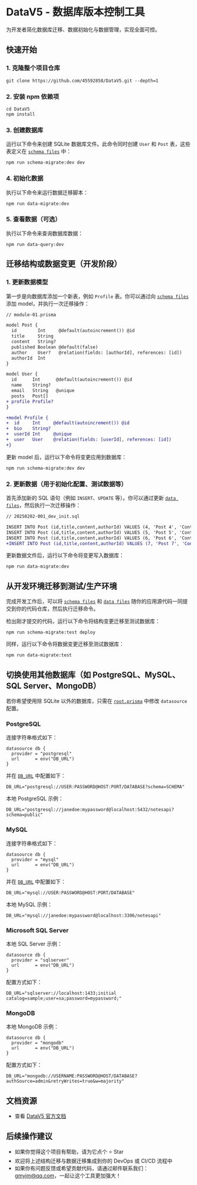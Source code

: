 # DataV5 - 数据库版本控制工具

为开发者简化数据库迁移、数据初始化与数据管理，实现全面可控。



## 快速开始

### 1. 克隆整个项目仓库

```
git clone https://github.com/45592858/DataV5.git --depth=1
```

### 2. 安装 npm 依赖项

```
cd DataV5
npm install
```

### 3. 创建数据库

运行以下命令来创建 SQLite 数据库文件。此命令同时创建 `User` 和 `Post` 表，这些表定义在 [`schema files`](./schema) 中：

```
npm run schema-migrate:dev dev
```

### 4. 初始化数据

执行以下命令来运行数据迁移脚本：

```
npm run data-migrate:dev
```

### 5. 查看数据（可选）

执行以下命令来查询数据库数据：

```
npm run data-query:dev
```



## 迁移结构或数据变更（开发阶段）

### 1. 更新数据模型

第一步是向数据库添加一个新表，例如 `Profile` 表。你可以通过向 [`schema files`](./schema/module-01.prisma) 添加 model，并执行一次迁移操作：

```diff
// module-01.prisma

model Post {
  id        Int     @default(autoincrement()) @id
  title     String
  content   String?
  published Boolean @default(false)
  author    User?   @relation(fields: [authorId], references: [id])
  authorId  Int
}

model User {
  id      Int      @default(autoincrement()) @id
  name    String?
  email   String   @unique
  posts   Post[]
+ profile Profile?
}

+model Profile {
+  id     Int     @default(autoincrement()) @id
+  bio    String?
+  userId Int     @unique
+  user   User    @relation(fields: [userId], references: [id])
+}
```

更新 model 后，运行以下命令将变更应用到数据库：

```
npm run schema-migrate:dev dev
```

### 2. 更新数据（用于初始化配置、测试数据等）

首先添加新的 SQL 语句（例如 `INSERT`、`UPDATE` 等）。你可以通过更新 [`data files`](./data/20250202-001_dev_init.sql)，然后执行一次迁移操作：

```diff
// 20250202-001_dev_init.sql

INSERT INTO Post (id,title,content,authorId) VALUES (4, 'Post 4', 'Content 4', 4);
INSERT INTO Post (id,title,content,authorId) VALUES (5, 'Post 5', 'Content 5', 5);
INSERT INTO Post (id,title,content,authorId) VALUES (6, 'Post 6', 'Content 6', 6);
+INSERT INTO Post (id,title,content,authorId) VALUES (7, 'Post 7', 'Content 7', 6);
```

更新数据文件后，运行以下命令将变更写入数据库：

```
npm run data-migrate:dev
```



## 从开发环境迁移到测试/生产环境

完成开发工作后，可以将 [`schema files`](./schema) 和 [`data files`](./data) 随你的应用源代码一同提交到你的代码仓库，然后执行迁移命令。

检出刚才提交的代码，运行以下命令将结构变更迁移至测试数据库：

```
npm run schema-migrate:test deploy
```

同样，运行以下命令将数据变更迁移至测试数据库：

```
npm run data-migrate:test
```



## 切换使用其他数据库（如 PostgreSQL、MySQL、SQL Server、MongoDB）

若你希望使用除 SQLite 以外的数据库，只需在 [`root.prisma`](./schema/root.prisma) 中修改 `datasource` 配置。

### PostgreSQL

连接字符串格式如下：

```
datasource db {
  provider = "postgresql"
  url      = env("DB_URL")
}
```

并在 [`DB_URL`](./env.development) 中配置如下：

```
DB_URL="postgresql://USER:PASSWORD@HOST:PORT/DATABASE?schema=SCHEMA" 
```

本地 PostgreSQL 示例：

```
DB_URL="postgresql://janedoe:mypassword@localhost:5432/notesapi?schema=public"
```

### MySQL

连接字符串格式如下：

```
datasource db {
  provider = "mysql"
  url      = env("DB_URL")
}
```

并在 [`DB_URL`](./env.development) 中配置如下：

```
DB_URL="mysql://USER:PASSWORD@HOST:PORT/DATABASE" 
```

本地 MySQL 示例：

```
DB_URL="mysql://janedoe:mypassword@localhost:3306/notesapi"
```

### Microsoft SQL Server

本地 SQL Server 示例：

```prisma
datasource db {
  provider = "sqlserver"
  url      = env("DB_URL")
}
```

配置方式如下：

```
DB_URL="sqlserver://localhost:1433;initial catalog=sample;user=sa;password=mypassword;"
```

### MongoDB

本地 MongoDB 示例：

```prisma
datasource db {
  provider = "mongodb"
  url      = env("DB_URL")
}
```

配置方式如下：

```
DB_URL="mongodb://USERNAME:PASSWORD@HOST/DATABASE?authSource=admin&retryWrites=true&w=majority"
```



## 文档资源

- 查看 [DataV5 官方文档](https://github.com/45592858/DataV5/wiki)



## 后续操作建议

- 如果你觉得这个项目有帮助，请为它点个 ⭐️ Star
- 欢迎将上述结构迁移与数据迁移集成到你的 DevOps 或 CI/CD 流程中
- 如果你有问题反馈或希望贡献代码，请通过邮件联系我们：[gmyjm@qq.com](mailto:gmyjm@qq.com?subject=[GitHub]%20DataV5%20Supports)，一起让这个工具更加强大！

